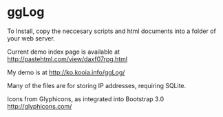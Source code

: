 ggLog
=====

To Install, copy the neccesary scripts and html documents into a folder of your web server.

Current demo index page is available at http://pastehtml.com/view/daxf07rpg.html

My demo is at http://ko.kooia.info/ggLog/

Many of the files are for storing IP addresses, requiring SQLite.

Icons from Glyphicons, as integrated into Bootstrap 3.0
http://glyphicons.com/
